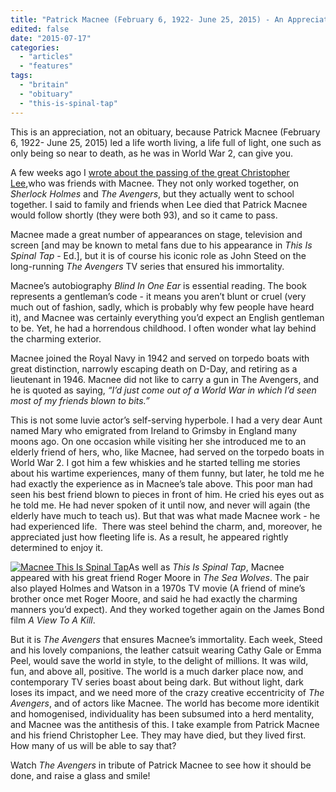 ```yaml
---
title: "Patrick Macnee (February 6, 1922- June 25, 2015) - An Appreciation"
edited: false
date: "2015-07-17"
categories:
  - "articles"
  - "features"
tags:
  - "britain"
  - "obituary"
  - "this-is-spinal-tap"
---
```


This is an appreciation, not an obituary, because Patrick Macnee (February 6, 1922- June 25, 2015) led a life worth living, a life full of light, one such as only being so near to death, as he was in World War 2, can give you.

A few weeks ago I [wrote about the passing of the great Christopher Lee](https://hellbound.ca/2015/06/christopher-lee-27-may-1922-7-june-2015-an-appreciation/),who was friends with Macnee. They not only worked together, on _Sherlock Holmes_ and _The Avengers_, but they actually went to school together. I said to family and friends when Lee died that Patrick Macnee would follow shortly (they were both 93), and so it came to pass.

Macnee made a great number of appearances on stage, television and screen \[and may be known to metal fans due to his appearance in _This Is Spinal Tap_ - Ed.\], but it is of course his iconic role as John Steed on the long-running _The Avengers_ TV series that ensured his immortality.

Macnee’s autobiography _Blind In One Ear_ is essential reading. The book represents a gentleman’s code - it means you aren’t blunt or cruel (very much out of fashion, sadly, which is probably why few people have heard it), and Macnee was certainly everything you’d expect an English gentleman to be. Yet, he had a horrendous childhood. I often wonder what lay behind the charming exterior.

Macnee joined the Royal Navy in 1942 and served on torpedo boats with great distinction, narrowly escaping death on D-Day, and retiring as a lieutenant in 1946. Macnee did not like to carry a gun in The Avengers, and he is quoted as saying, _“_I’d just come out of a World War in which I’d seen most of my friends blown to bits._”_

This is not some luvie actor’s self-serving hyperbole. I had a very dear Aunt named Mary who emigrated from Ireland to Grimsby in England many moons ago. On one occasion while visiting her she introduced me to an elderly friend of hers, who, like Macnee, had served on the torpedo boats in World War 2. I got him a few whiskies and he started telling me stories about his wartime experiences, many of them funny, but later, he told me he had exactly the experience as in Macnee’s tale above. This poor man had seen his best friend blown to pieces in front of him. He cried his eyes out as he told me. He had never spoken of it until now, and never will again (the elderly have much to teach us). But that was what made Macnee work - he had experienced life.  There was steel behind the charm, and, moreover, he appreciated just how fleeting life is. As a result, he appeared rightly determined to enjoy it.

[![Macnee This Is Spinal Tap](https://hellbound.ca/wp-content/uploads/2015/07/Macnee-This-Is-Spinal-Tap-300x218.jpg)](https://hellbound.ca/wp-content/uploads/2015/07/Macnee-This-Is-Spinal-Tap.jpg)As well as _This Is Spinal Tap_, Macnee appeared with his great friend Roger Moore in _The Sea Wolves_. The pair also played Holmes and Watson in a 1970s TV movie (A friend of mine’s brother once met Roger Moore, and said he had exactly the charming manners you’d expect). And they worked together again on the James Bond film _A View To A Kill_.

But it is _The Avengers_ that ensures Macnee’s immortality. Each week, Steed and his lovely companions, the leather catsuit wearing Cathy Gale or Emma Peel, would save the world in style, to the delight of millions. It was wild, fun, and above all, positive. The world is a much darker place now, and contemporary TV series boast about being dark. But without light, dark loses its impact, and we need more of the crazy creative eccentricity of _The Avengers_, and of actors like Macnee. The world has become more identikit and homogenised, individuality has been subsumed into a herd mentality, and Macnee was the antithesis of this. I take example from Patrick Macnee and his friend Christopher Lee. They may have died, but they lived first. How many of us will be able to say that?

Watch _The Avengers_ in tribute of Patrick Macnee to see how it should be done, and raise a glass and smile!
